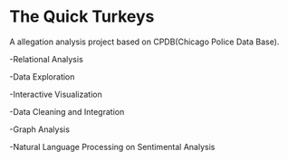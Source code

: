 # The Quick Turkeys
 
A allegation analysis project based on CPDB(Chicago Police Data Base).

-Relational Analysis

-Data Exploration

-Interactive Visualization

-Data Cleaning and Integration

-Graph Analysis

-Natural Language Processing on Sentimental Analysis

